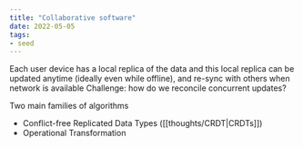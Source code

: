 ```yaml
---
title: "Collaborative software"
date: 2022-05-05
tags:
- seed
---
```


Each user device has a local replica of the data and this local replica can be updated anytime (ideally even while offline), and re-sync with others when network is available
Challenge: how do we reconcile concurrent updates?

Two main families of algorithms
- Conflict-free Replicated Data Types ([[thoughts/CRDT|CRDTs]])
- Operational Transformation